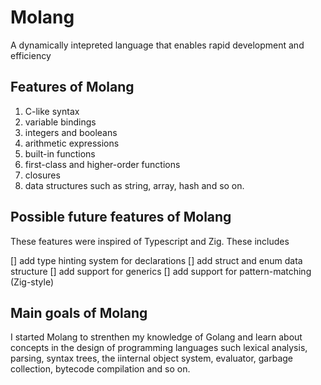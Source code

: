 # Molang

A dynamically intepreted language that enables rapid development and efficiency

## Features of Molang

1. C-like syntax
2. variable bindings
3. integers and booleans
4. arithmetic expressions
5. built-in functions
6. first-class and higher-order functions
7. closures
8. data structures such as string, array, hash and so on.

## Possible future features of Molang

These features were inspired of Typescript and Zig. These includes

[] add type hinting system for declarations
[] add struct and enum data structure
[] add support for generics
[] add support for pattern-matching (Zig-style)

## Main goals of Molang

I started Molang to strenthen my knowledge of Golang and learn about concepts in the design of programming languages such lexical analysis, parsing, syntax trees, the iinternal object system, evaluator, garbage collection, bytecode compilation and so on.

